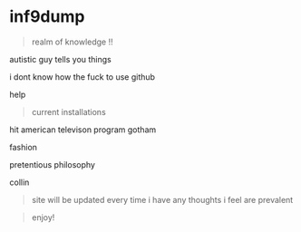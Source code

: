 # inf9dump
> realm of knowledge !!

  autistic guy tells you things 
  
  i dont know how the fuck to use github
  
  help
  
> current installations

  hit american televison program gotham
  
  fashion
  
  pretentious philosophy
  
  collin
  
> site will be updated every time i have any thoughts i feel are prevalent

> enjoy!
